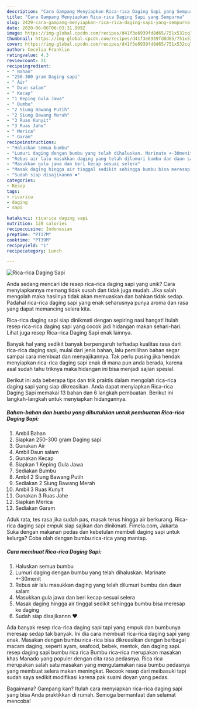 ```yaml
---
description: "Cara Gampang Menyiapkan Rica-rica Daging Sapi yang Sempurna"
title: "Cara Gampang Menyiapkan Rica-rica Daging Sapi yang Sempurna"
slug: 2429-cara-gampang-menyiapkan-rica-rica-daging-sapi-yang-sempurna
date: 2020-06-06T06:03:31.999Z
image: https://img-global.cpcdn.com/recipes/d41f3e6939fd8d65/751x532cq70/rica-rica-daging-sapi-foto-resep-utama.jpg
thumbnail: https://img-global.cpcdn.com/recipes/d41f3e6939fd8d65/751x532cq70/rica-rica-daging-sapi-foto-resep-utama.jpg
cover: https://img-global.cpcdn.com/recipes/d41f3e6939fd8d65/751x532cq70/rica-rica-daging-sapi-foto-resep-utama.jpg
author: Cecelia Franklin
ratingvalue: 4.3
reviewcount: 11
recipeingredient:
- " Bahan"
- "250-300 gram Daging sapi"
- " Air"
- " Daun salam"
- " Kecap"
- "1 Keping Gula Jawa"
- " Bumbu"
- "2 Siung Bawang Putih"
- "2 Siung Bawang Merah"
- "3 Ruas Kunyit"
- "3 Ruas Jahe"
- " Merica"
- " Garam"
recipeinstructions:
- "Haluskan semua bumbu"
- "Lumuri daging dengan bumbu yang telah dihaluskan. Marinate +-30menit"
- "Rebus air lalu masukkan daging yang telah dilumuri bumbu dan daun salam"
- "Masukkan gula jawa dan beri kecap sesuai selera"
- "Masak daging hingga air tinggal sedikit sehingga bumbu bisa meresap ke daging"
- "Sudah siap disajikannn ❤"
categories:
- Resep
tags:
- ricarica
- daging
- sapi

katakunci: ricarica daging sapi 
nutrition: 128 calories
recipecuisine: Indonesian
preptime: "PT17M"
cooktime: "PT39M"
recipeyield: "1"
recipecategory: Lunch

---
```



![Rica-rica Daging Sapi](https://img-global.cpcdn.com/recipes/d41f3e6939fd8d65/751x532cq70/rica-rica-daging-sapi-foto-resep-utama.jpg)

Anda sedang mencari ide resep rica-rica daging sapi yang unik? Cara menyiapkannya memang tidak susah dan tidak juga mudah. Jika salah mengolah maka hasilnya tidak akan memuaskan dan bahkan tidak sedap. Padahal rica-rica daging sapi yang enak seharusnya punya aroma dan rasa yang dapat memancing selera kita.

Rica-rica daging sapi siap dinikmati dengan sepiring nasi hangat! Itulah resep rica-rica daging sapi yang cocok jadi hidangan makan sehari-hari. Lihat juga resep Rica-rica Daging Sapi enak lainnya.

Banyak hal yang sedikit banyak berpengaruh terhadap kualitas rasa dari rica-rica daging sapi, mulai dari jenis bahan, lalu pemilihan bahan segar sampai cara membuat dan menyajikannya. Tak perlu pusing jika hendak menyiapkan rica-rica daging sapi enak di mana pun anda berada, karena asal sudah tahu triknya maka hidangan ini bisa menjadi sajian spesial.


Berikut ini ada beberapa tips dan trik praktis dalam mengolah rica-rica daging sapi yang siap dikreasikan. Anda dapat menyiapkan Rica-rica Daging Sapi memakai 13 bahan dan 6 langkah pembuatan. Berikut ini langkah-langkah untuk menyiapkan hidangannya.

<!--inarticleads1-->

##### Bahan-bahan dan bumbu yang dibutuhkan untuk pembuatan Rica-rica Daging Sapi:

1. Ambil  Bahan
1. Siapkan 250-300 gram Daging sapi
1. Gunakan  Air
1. Ambil  Daun salam
1. Gunakan  Kecap
1. Siapkan 1 Keping Gula Jawa
1. Sediakan  Bumbu
1. Ambil 2 Siung Bawang Putih
1. Sediakan 2 Siung Bawang Merah
1. Ambil 3 Ruas Kunyit
1. Gunakan 3 Ruas Jahe
1. Siapkan  Merica
1. Sediakan  Garam


Aduk rata, tes rasa jika sudah pas, masak terus hingga air berkurang. Rica-rica daging sapi empuk siap sajikan dan dinikmati. Fimela.com, Jakarta Suka dengan makanan pedas dan kebetulan membeli daging sapi untuk kelurga? Coba olah dengan bumbu rica-rica yang mantap. 

<!--inarticleads2-->

##### Cara membuat Rica-rica Daging Sapi:

1. Haluskan semua bumbu
1. Lumuri daging dengan bumbu yang telah dihaluskan. Marinate +-30menit
1. Rebus air lalu masukkan daging yang telah dilumuri bumbu dan daun salam
1. Masukkan gula jawa dan beri kecap sesuai selera
1. Masak daging hingga air tinggal sedikit sehingga bumbu bisa meresap ke daging
1. Sudah siap disajikannn ❤


Ada banyak resep rica-rica daging sapi tapi yang empuk dan bumbunya meresap sedap tak banyak. Ini dia cara membuat rica-rica daging sapi yang enak. Masakan dengan bumbu rica-rica bisa dikreasikan dengan berbagai macam daging, seperti ayam, seafood, bebek, mentok, dan daging sapi. resep daging sapi bumbu rica rica Bumbu rica-rica merupakan masakan khas Manado yang populer dengan cita rasa pedasnya. Rica rica merupakan salah satu masakan yang mengutamakan rasa bumbu pedasnya yang membuat selera makan meningkat. Recook resep dari meibasuki tapi sudah saya sedikit modifikasi karena pak suami doyan yang pedas. 

Bagaimana? Gampang kan? Itulah cara menyiapkan rica-rica daging sapi yang bisa Anda praktikkan di rumah. Semoga bermanfaat dan selamat mencoba!
